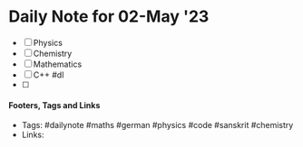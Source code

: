 
# Daily Note for 02-May '23
- [ ] Physics
- [ ] Chemistry
- [ ] Mathematics
- [ ] C++
#dl 
- [ ] 

#### Footers, Tags and Links
- Tags: #dailynote #maths #german #physics #code #sanskrit #chemistry
- Links: 

[^1]: